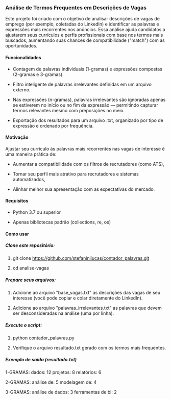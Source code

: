 ### Análise de Termos Frequentes em Descrições de Vagas

 Este projeto foi criado com o objetivo de analisar descrições de vagas de emprego (por exemplo, coletadas do LinkedIn) e identificar as palavras e expressões mais recorrentes nos anúncios. Essa análise ajuda candidatos a ajustarem seus currículos e perfis profissionais com base nos termos mais buscados, aumentando suas chances de compatibilidade ("match") com as oportunidades.


 #### Funcionalidades

- Contagem de palavras individuais (1-gramas) e expressões compostas (2-gramas e 3-gramas).

- Filtro inteligente de palavras irrelevantes definidas em um arquivo externo.

- Nas expressões (n-gramas), palavras irrelevantes são ignoradas apenas se estiverem no início ou no fim da expressão — permitindo capturar termos relevantes mesmo com preposições no meio.

- Exportação dos resultados para um arquivo .txt, organizado por tipo de expressão e ordenado por frequência.


#### Motivação

Ajustar seu currículo às palavras mais recorrentes nas vagas de interesse é uma maneira prática de:

- Aumentar a compatibilidade com os filtros de recrutadores (como ATS),

- Tornar seu perfil mais atrativo para recrutadores e sistemas automatizados,

- Alinhar melhor sua apresentação com as expectativas do mercado.


#### Requisitos

- Python 3.7 ou superior

- Apenas bibliotecas padrão (collections, re, os)


#### Como usar

##### Clone este repositório:

1. git clone https://github.com/stefaninilucas/contador_palavras.git

1. cd analise-vagas

##### Prepare seus arquivos:

1. Adicione ao arquivo "base_vagas.txt" as descrições das vagas de seu interesse (você pode copiar e colar diretamente do LinkedIn).

1. Adicione ao arquivo "palavras_irrelevantes.txt" as palavras que devem ser desconsideradas na análise (uma por linha).

##### Execute o script:

1. python contador_palavras.py

1. Verifique o arquivo resultado.txt gerado com os termos mais frequentes.

##### Exemplo de saída (resultado.txt)

1-GRAMAS:
dados: 12
projetos: 8
relatórios: 6

2-GRAMAS:
análise de: 5
modelagem de: 4

3-GRAMAS:
análise de dados: 3
ferramentas de bi: 2





